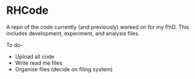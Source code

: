 # RHCode
A repo of the code currently (and previously) worked on for my PhD. This includes development, experiment, and analysis files. 

To do-
- Upload all code
- Write read me files
- Organise files (decide on filing system)
